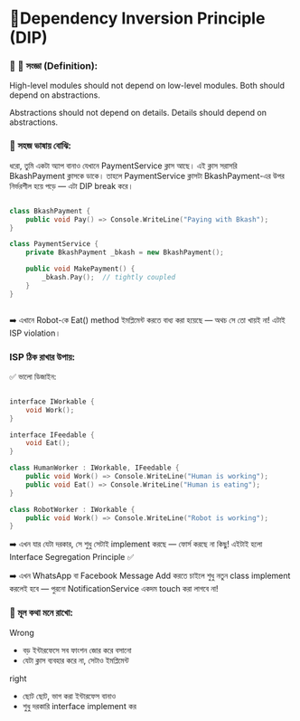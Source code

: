 # 📘Dependency Inversion Principle (DIP)

### 📌 📌 সংজ্ঞা (Definition):

High-level modules should not depend on low-level modules. Both should depend on abstractions.

Abstractions should not depend on details. Details should depend on abstractions.

### 🎯 সহজ ভাষায় বোঝি:

ধরো, তুমি একটা অ্যাপ বানাও যেখানে PaymentService ক্লাস আছে।
এই ক্লাস সরাসরি BkashPayment ক্লাসকে ডাকে। তাহলে PaymentService ক্লাসটা BkashPayment-এর উপর নির্ভরশীল হয়ে পড়ে — এটা DIP break করে।

```cpp

class BkashPayment {
    public void Pay() => Console.WriteLine("Paying with Bkash");
}

class PaymentService {
    private BkashPayment _bkash = new BkashPayment();

    public void MakePayment() {
        _bkash.Pay();  // tightly coupled
    }
}



```

➡️ এখানে Robot-কে Eat() method ইমপ্লিমেন্ট করতে বাধ্য করা হয়েছে — অথচ সে তো খায়ই না!
এটাই ISP violation।

### ISP ঠিক রাখার উপায়:

✅ ভালো ডিজাইন:

```cpp

interface IWorkable {
    void Work();
}

interface IFeedable {
    void Eat();
}

class HumanWorker : IWorkable, IFeedable {
    public void Work() => Console.WriteLine("Human is working");
    public void Eat() => Console.WriteLine("Human is eating");
}

class RobotWorker : IWorkable {
    public void Work() => Console.WriteLine("Robot is working");
}

```

➡️ এখন যার যেটা দরকার, সে শুধু সেটাই implement করছে — ফোর্স করছে না কিছু!
এইটাই হলো Interface Segregation Principle ✅

➡️ এখন WhatsApp বা Facebook Message Add করতে চাইলে শুধু নতুন class implement করলেই হবে — পুরনো NotificationService একদম touch করা লাগবে না!

### 🧠 মূল কথা মনে রাখো:

Wrong

- বড় ইন্টারফেসে সব ফাংশন জোর করে বসানো
- যেটা ক্লাস ব্যবহার করে না, সেটাও ইমপ্লিমেন্ট

right

- ছোট ছোট, ভাগ করা ইন্টারফেস বানাও
- শুধু দরকারি interface implement কর
